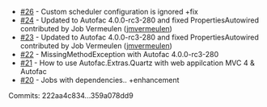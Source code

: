  - [#26](https://github.com/alphacloud/Autofac.Extras.Quartz/issues/26) - Custom scheduler configuration is ignored +fix
 - [#24](https://github.com/alphacloud/Autofac.Extras.Quartz/pull/24) - Updated to Autofac 4.0.0-rc3-280 and fixed PropertiesAutowired contributed by Job Vermeulen ([jmvermeulen](https://github.com/jmvermeulen))
 - [#23](https://github.com/alphacloud/Autofac.Extras.Quartz/pull/23) - Updated to Autofac 4.0.0-rc3-280 and fixed PropertiesAutowired contributed by Job Vermeulen ([jmvermeulen](https://github.com/jmvermeulen))
 - [#22](https://github.com/alphacloud/Autofac.Extras.Quartz/issues/22) - MissingMethodException with Autofac 4.0.0-rc3-280
 - [#21](https://github.com/alphacloud/Autofac.Extras.Quartz/issues/21) - How to use Autofac.Extras.Quartz with web appilcation MVC 4 & Autofac
 - [#20](https://github.com/alphacloud/Autofac.Extras.Quartz/issues/20) - Jobs with dependencies.. +enhancement

Commits: 222aa4c834...359a078dd9
